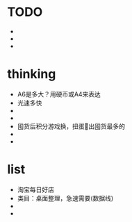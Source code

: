 # TODO
* 
* 
* 




# thinking
* A6是多大？用硬币或A4来表达
* 光速多快
*
*
* 囤货后积分游戏换，扭蛋🥚出囤货最多的
* 
*   

# list
* 淘宝每日好店
* 类目：桌面整理，急速需要(数据线)
*
*


